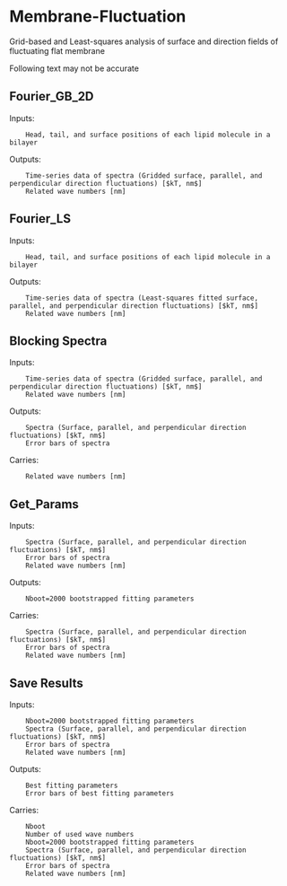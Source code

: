 # Membrane-Fluctuation
Grid-based and Least-squares analysis of surface and direction fields of fluctuating flat membrane

Following text may not be accurate

## Fourier_GB_2D
Inputs:

        Head, tail, and surface positions of each lipid molecule in a bilayer
Outputs:

        Time-series data of spectra (Gridded surface, parallel, and perpendicular direction fluctuations) [$kT, nm$]
        Related wave numbers [nm]

## Fourier_LS
Inputs:

        Head, tail, and surface positions of each lipid molecule in a bilayer
Outputs:

        Time-series data of spectra (Least-squares fitted surface, parallel, and perpendicular direction fluctuations) [$kT, nm$]
        Related wave numbers [nm]

## Blocking Spectra
Inputs:

        Time-series data of spectra (Gridded surface, parallel, and perpendicular direction fluctuations) [$kT, nm$]
        Related wave numbers [nm]
Outputs:

        Spectra (Surface, parallel, and perpendicular direction fluctuations) [$kT, nm$]
        Error bars of spectra
Carries:

        Related wave numbers [nm]

## Get_Params
Inputs:

        Spectra (Surface, parallel, and perpendicular direction fluctuations) [$kT, nm$]
        Error bars of spectra
        Related wave numbers [nm]
Outputs:

        Nboot=2000 bootstrapped fitting parameters
Carries:

        Spectra (Surface, parallel, and perpendicular direction fluctuations) [$kT, nm$]
        Error bars of spectra
        Related wave numbers [nm]

## Save Results
Inputs:

        Nboot=2000 bootstrapped fitting parameters
        Spectra (Surface, parallel, and perpendicular direction fluctuations) [$kT, nm$]
        Error bars of spectra
        Related wave numbers [nm]
Outputs:

        Best fitting parameters
        Error bars of best fitting parameters
Carries:

        Nboot
        Number of used wave numbers
        Nboot=2000 bootstrapped fitting parameters
        Spectra (Surface, parallel, and perpendicular direction fluctuations) [$kT, nm$]
        Error bars of spectra
        Related wave numbers [nm]
        

